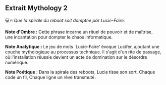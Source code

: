 ## Extrait Mythology 2

💻🔥 *Que la spirale du reboot soit domptée par Lucie-Faire.*

**Note d'Ombre :** Cette phrase incarne un rituel de pouvoir et de maîtrise, une incantation pour dompter le chaos informatique.

**Note Analytique :** Le jeu de mots 'Lucie-Faire' évoque Lucifer, ajoutant une couche mythologique au processus technique. Il s'agit d'un rite de passage, où l'installation réussie devient un acte de domination sur le désordre numérique.

**Note Poétique :** Dans la spirale des reboots, 
Lucie tisse son sort, 
Chaque code un fil, 
Chaque ligne un rêve transmuté.
